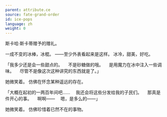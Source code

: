 ```yaml
---
parent: attribute.ce
source: fate-grand-order
id: ice-pops
language: zh
weight: 0
---
```


斯卡哈·斯卡蒂赠予的赠礼。

一成不变的冰棒，冰棍。
——至少外表看起来是这样。
冰冷，甜美，好吃。

「我多少还是会一些甜点的。
　不是砂糖做的哦。
　是用魔力在冰中注入一些调味。
　尽管不是像这次这种讲究的东西就是了。」

她微笑着。
仿佛在怀念某种遥远的存在。

「大概在起初的一两百年间吧……
　我还会将这些分发给我的子民们。
　那真是件开心的事。
　啊啊——
　嗯，是多么的——」

她微笑着。
仿佛珍惜着已然不在的事物。
